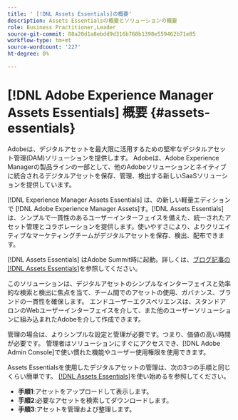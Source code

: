 ```yaml
---
title: ' [!DNL Assets Essentials]の概要'
description: Assets Essentialsの概要とソリューションの概要
role: Business Practitioner,Leader
source-git-commit: 88a28d1a8ebdd9d316b768b1398e559462b71e85
workflow-type: tm+mt
source-wordcount: '227'
ht-degree: 0%

---
```


# [!DNL Adobe Experience Manager Assets Essentials] 概要  {#assets-essentials}

<!-- TBD: Update this banner to remove Beta label. 
![Banner image for beta docs](assets/do-not-localize/banner-image-beta-docs.png)
-->

Adobeは、デジタルアセットを最大限に活用するための堅牢なデジタルアセット管理(DAM)ソリューションを提供します。 Adobeは、Adobe Experience Managerの製品ラインの一部として、他のAdobeソリューションとネイティブに統合されるデジタルアセットを保存、管理、検出する新しいSaaSソリューションを提供しています。

[!DNL Experience Manager Assets Essentials] は、の新しい軽量エディションで [!DNL Adobe Experience Manager Assets]す。[!DNL Assets Essentials] は、シンプルで一貫性のあるユーザーインターフェイスを備えた、統一されたアセット管理とコラボレーションを提供します。使いやすさにより、よりクリエイティブなマーケティングチームがデジタルアセットを保存、検出、配布できます。

[!DNL Assets Essentials] はAdobe Summit時に起動。詳しくは、[ブログ記事の [!DNL Assets Essentials]](https://blog.adobe.com/en/publish/2021/04/27/introducing-adobe-experience-manager-assets-essentials-to-simplify-collaboration-across-teams.html)を参照してください。

このソリューションは、デジタルアセットのシンプルなインターフェイスと効率的な検索と検出に焦点を当て、チーム間でのアセットの使用、ガバナンス、ブランドの一貫性を確保します。 エンドユーザーエクスペリエンスは、スタンドアロンのWebユーザーインターフェイスを介して、また他のユーザーソリューションに組み込まれたAdobeを介して作成できます。

管理の場合は、よりシンプルな設定と管理が必要です。つまり、価値の高い時間が必要です。 管理者はソリューションにすぐにアクセスでき、[!DNL Adobe Admin Console]で使い慣れた機能やユーザー使用権限を使用できます。

Assets Essentialsを使用したデジタルアセットの管理は、次の3つの手順と同じくらい簡単です。 [ [!DNL Assets Essentials]](/help/get-started.md)を使い始めるを参照してください。

* **手順1**:アセットをアップロードして表示します。
* **手順2**:必要なアセットを検索してダウンロードします。
* **手順3**:アセットを管理および整理します。
